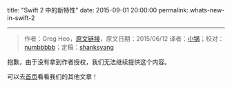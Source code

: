title: "Swift 2 中的新特性"
date: 2015-09-01 20:00:00
permalink: whats-new-in-swift-2

---
> 作者：Greg Heo，[原文链接](http://www.raywenderlich.com/108522/whats-new-in-swift-2)，原文日期：2015/06/12
> 译者：[小锅](http://www.swiftyper.com/)；校对：[numbbbbb](https://github.com/numbbbbb)；定稿：[shanksyang](undefined)

抱歉，由于没有拿到作者授权，我们无法继续提供这个内容。

可以去[首页](http://swift.gg)看看我们的其他文章！